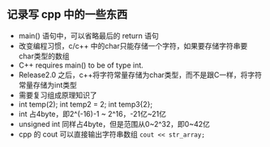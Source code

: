 ## 记录写 cpp 中的一些东西

+ main() 语句中，可以省略最后的 return 语句
+ 改变编程习惯，c/c++ 中的char只能存储一个字符，如果要存储字符串要char类型的数组
+ C++ requires main() to be of type int.
+ Release2.0 之后，c++将字符常量存储为char类型，而不是跟C一样，将字符常量存储为int类型 
+ 需要复习组成原理知识了
+ int temp(2); int temp2 = 2; int temp3{2};
+ int 占4byte，即2^(-16)-1 ~ 2^16，-21亿~21亿
+ unsigned int 同样占4byte，但是范围从0~2^32，即0~42亿
+ cpp 的 cout 可以直接输出字符串数组 `cout << str_array;`